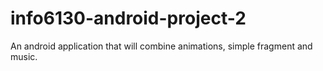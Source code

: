 # info6130-android-project-2
An android application that will combine animations, simple fragment and music.
